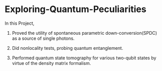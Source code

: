 # Exploring-Quantum-Peculiarities

In this Project,

1) Proved the utility of spontaneous parametric down-conversion(SPDC) as a source of single photons.

2) Did nonlocality tests, probing quantum entanglement.

3) Performed quantum state tomography for various two-qubit states by virtue of the density matrix formalism. 
